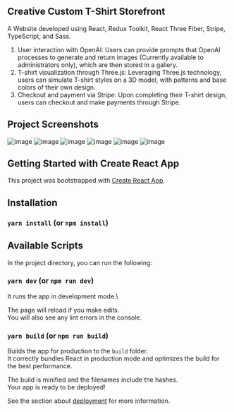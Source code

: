 ## Creative Custom T-Shirt Storefront

A Website developed using React, Redux Toolkit, React Three Fiber, Stripe, TypeScript, and Sass.
1. User interaction with OpenAI: Users can provide prompts that OpenAI processes to generate and return images (Currently available to administrators only), which are then stored in a gallery.
2. T-shirt visualization through Three.js: Leveraging Three.js technology, users can simulate T-shirt styles on a 3D model, with patterns and base colors of their own design.
3. Checkout and payment via Stripe: Upon completing their T-shirt design, users can checkout and make payments through Stripe.

## Project Screenshots
![image](https://github-production-user-asset-6210df.s3.amazonaws.com/60259324/261473578-b5c27179-d8ed-4c9f-9778-4a64afd3e9c2.png)
![image](https://github-production-user-asset-6210df.s3.amazonaws.com/60259324/261473588-fbf39151-5a04-4f4b-9005-17528a1330ef.png)
![image](https://github-production-user-asset-6210df.s3.amazonaws.com/60259324/261473594-e9d460ec-d257-4f71-9410-2394085a4ed6.png)
![image](https://github-production-user-asset-6210df.s3.amazonaws.com/60259324/261473602-dd3eb246-59e0-4f9e-aa12-c6c587d5f202.png)
![image](https://github-production-user-asset-6210df.s3.amazonaws.com/60259324/261473611-2047519e-0788-4cbd-a789-cd296d33c9d7.png)
![image](https://github-production-user-asset-6210df.s3.amazonaws.com/60259324/261473619-2017ab99-3f5d-4062-8f5e-323b5d74c5ef.png)

## Getting Started with Create React App

This project was bootstrapped with [Create React App](https://github.com/facebook/create-react-app).

## Installation

### `yarn install` (or `npm install`)

## Available Scripts

In the project directory, you can run the following:

### `yarn dev` (or `npm run dev`)

It runs the app in development mode.\

The page will reload if you make edits.\
You will also see any lint errors in the console.

### `yarn build` (or `npm run build`)

Builds the app for production to the `build` folder.\
It correctly bundles React in production mode and optimizes the build for the best performance.

The build is minified and the filenames include the hashes.\
Your app is ready to be deployed!

See the section about [deployment](https://facebook.github.io/create-react-app/docs/deployment) for more information.
